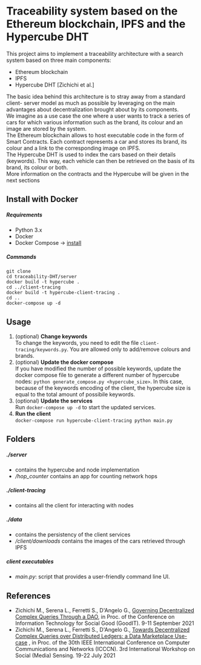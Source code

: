 # Traceability system based on the Ethereum blockchain, IPFS and the Hypercube DHT

This project aims to implement a traceability architecture with a search system
based on three main components:

- Ethereum blockchain
- IPFS
- Hypercube DHT [Zichichi et al.]

The basic idea behind this architecture is to stray away from a standard client-
server model as much as possible by leveraging on the main advantages about
decentralization brought about by its components.\
We imagine as a use case the one where a user wants to track a series of cars
for which various information such as the brand, its colour and an image are
stored by the system.\
The Ethereum blockchain allows to host executable code in the form of Smart
Contracts. Each contract represents a car and stores its brand, its colour and a
link to the corresponding image on IPFS.\
The Hypercube DHT is used to index the cars based on their details (keywords).
This way, each vehicle can then be retrieved on the basis of its brand, its colour
or both.\
More information on the contracts and the Hypercube will be given in the next
sections

## Install with Docker

##### Requirements

- Python 3.x
- Docker
- Docker Compose -> [install](https://docs.docker.com/compose/install/)

##### Commands

```
git clone
cd traceability-DHT/server
docker build -t hypercube .
cd ../client-tracing
docker build -t hypercube-client-tracing .
cd ..
docker-compose up -d
```

## Usage

1. (optional) **Change keywords**\
To change the keywords, you need to edit the file `client-tracing/keywords.py`. You are allowed only to add/remove colours and brands.
2. (optional) **Update the docker compose**\
If you have modified the number of possible keywords, update the docker compose file to generate a different number of hypercube nodes:
   `python generate_compose.py <hypercube_size>`. In this case, because of the keywords encoding of the client, the hypercube size is equal to the total amount of possibile keywords.
3. (optional) **Update the services**\
Run `docker-compose up -d` to start the updated services.
3. **Run the client**\
   `docker-compose run hypercube-client-tracing python main.py`

## Folders

##### ./server

- contains the hypercube and node implementation
- _/hop_counter_ contains an app for counting network hops

##### ./client-tracing

- contains all the client for interacting with nodes

##### ./data

- contains the persistency of the client services
- _/client/downloads_ contains the images of the cars retrieved through IPFS

##### client executables

- _main.py_: script that provides a user-friendly command line UI.

## References

- Zichichi M., Serena L., Ferretti S., D'Angelo G., [Governing Decentralized Complex Queries Through a DAO](https://mirkozichichi.me/assets/papers/14governing.pdf), in Proc. of the Conference on Information Technology for Social Good (GoodIT). 9-11 September 2021
- Zichichi M., Serena L., Ferretti S., D'Angelo G., [Towards Decentralized Complex Queries over Distributed Ledgers: a Data Marketplace Use-case](https://mirkozichichi.me/assets/papers/12towards.pdf) , in Proc. of the 30th IEEE International Conference on Computer Communications and Networks (ICCCN). 3rd International Workshop on Social (Media) Sensing. 19-22 July 2021
